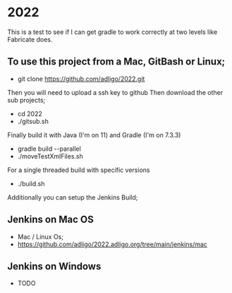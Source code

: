 # 2022
This is a test to see if I can get gradle to work correctly at two levels like Fabricate does.

## To use this project from a Mac, GitBash or Linux;
- git clone https://github.com/adligo/2022.git

Then you will need to upload a ssh key to github
Then download the other sub projects;
- cd 2022
- ./gitsub.sh

Finally build it with Java (I'm on 11) and Gradle (I'm on 7.3.3)
- gradle build --parallel
- ./moveTestXmlFiles.sh

For a single threaded build with specific versions
- ./build.sh

Additionally you can setup the Jenkins Build;

## Jenkins on Mac OS
- Mac / Linux Os; 
- https://github.com/adligo/2022.adligo.org/tree/main/jenkins/mac

## Jenkins on Windows
- TODO